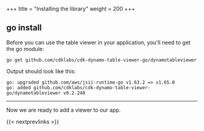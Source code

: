 +++
title = "Installing the library"
weight = 200
+++

## go install

Before you can use the table viewer in your application, you'll need to get
the go module:

```
go get github.com/cdklabs/cdk-dynamo-table-viewer-go/dynamotableviewer
```

Output should look like this:

```
go: upgraded github.com/aws/jsii-runtime-go v1.63.2 => v1.65.0
go: added github.com/cdklabs/cdk-dynamo-table-viewer-go/dynamotableviewer v0.2.248
```

----

Now we are ready to add a viewer to our app.

{{< nextprevlinks >}}